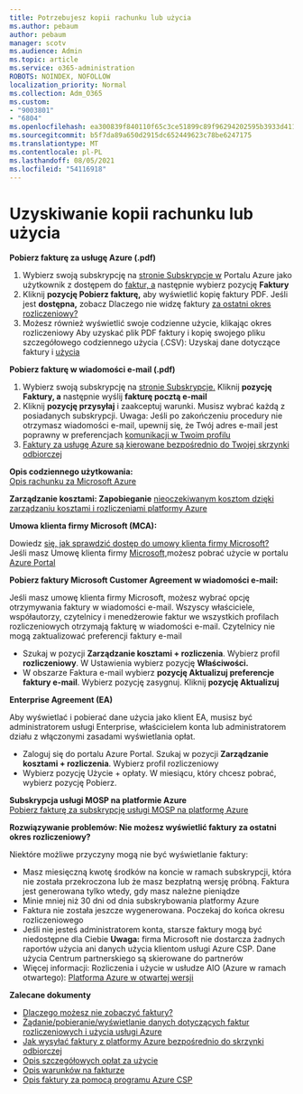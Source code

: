 ```yaml
---
title: Potrzebujesz kopii rachunku lub użycia
ms.author: pebaum
author: pebaum
manager: scotv
ms.audience: Admin
ms.topic: article
ms.service: o365-administration
ROBOTS: NOINDEX, NOFOLLOW
localization_priority: Normal
ms.collection: Adm_O365
ms.custom:
- "9003801"
- "6804"
ms.openlocfilehash: ea300839f840110f65c3ce51899c89f96294202595b3933d411d6f1803fa7e43
ms.sourcegitcommit: b5f7da89a650d2915dc652449623c78be6247175
ms.translationtype: MT
ms.contentlocale: pl-PL
ms.lasthandoff: 08/05/2021
ms.locfileid: "54116918"
---
```

# <a name="get-a-copy-of-your-bill-or-usage"></a>Uzyskiwanie kopii rachunku lub użycia

**Pobierz fakturę za usługę Azure (.pdf)**

1. Wybierz swoją subskrypcję na [stronie Subskrypcje w](https://portal.azure.com/#blade/Microsoft_Azure_Billing/SubscriptionsBlade) Portalu Azure jako użytkownik z dostępem do [faktur, a](https://docs.microsoft.com/azure/cost-management-billing/manage/manage-billing-access?WT.mc_id=Portal-Microsoft_Azure_Support) następnie wybierz pozycję **Faktury**
2. Kliknij **pozycję Pobierz fakturę,** aby wyświetlić kopię faktury PDF. Jeśli jest **dostępna,** zobacz Dlaczego nie widzę faktury [za ostatni okres rozliczeniowy?](https://docs.microsoft.com/azure/cost-management-billing/manage/download-azure-invoice-daily-usage-date?WT.mc_id=Portal-Microsoft_Azure_Support#noinvoice)
3. Możesz również wyświetlić swoje codzienne użycie, klikając okres rozliczeniowy Aby uzyskać plik PDF faktury i kopię swojego pliku szczegółowego codziennego użycia (.CSV): Uzyskaj dane dotyczące faktury i [użycia](https://docs.microsoft.com/azure/cost-management-billing/manage/download-azure-invoice-daily-usage-date?WT.mc_id=Portal-Microsoft_Azure_Support)

**Pobierz fakturę w wiadomości e-mail (.pdf)**

1. Wybierz swoją subskrypcję na [stronie Subskrypcje.](https://ms.portal.azure.com/#blade/Microsoft_Azure_Billing/SubscriptionsBlade) Kliknij **pozycję Faktury, a** następnie wyślij **fakturę pocztą e-mail**
2. Kliknij **pozycję przysyłaj** i zaakceptuj warunki. Musisz wybrać każdą z posiadanych subskrypcji. Uwaga: Jeśli po zakończeniu procedury nie otrzymasz wiadomości e-mail, upewnij się, że Twój adres e-mail jest poprawny w preferencjach [komunikacji w Twoim profilu](https://account.windowsazure.com/profile)
3. [Faktury za usługę Azure są kierowane bezpośrednio do Twojej skrzynki odbiorczej](https://azure.microsoft.com/blog/azure-email-invoices/)

**Opis codziennego użytkowania:**  
 [Opis rachunku za Microsoft Azure](https://docs.microsoft.com/azure/cost-management-billing/understand/review-individual-bill?WT.mc_id=Portal-Microsoft_Azure_Support)  

**Zarządzanie kosztami: Zapobieganie** [nieoczekiwanym kosztom dzięki zarządzaniu kosztami i rozliczeniami platformy Azure](https://docs.microsoft.com/azure/cost-management-billing/manage/getting-started?WT.mc_id=Portal-Microsoft_Azure_Support)  

**Umowa klienta firmy Microsoft (MCA):**

Dowiedz  [się, jak sprawdzić dostęp do umowy klienta firmy Microsoft?](https://docs.microsoft.com/azure/cost-management-billing/manage/download-azure-invoice-daily-usage-date?WT.mc_id=Portal-Microsoft_Azure_Support#check-access-to-a-microsoft-customer-agreement)  
Jeśli masz Umowę klienta firmy [Microsoft,](https://docs.microsoft.com/azure/cost-management-billing/manage/download-azure-invoice-daily-usage-date?WT.mc_id=Portal-Microsoft_Azure_Support#check-access-to-a-microsoft-customer-agreement)możesz pobrać użycie w portalu [Azure Portal](https://portal.azure.com/)

**Pobierz faktury Microsoft Customer Agreement w wiadomości e-mail:**

Jeśli masz umowę klienta firmy Microsoft, możesz wybrać opcję otrzymywania faktury w wiadomości e-mail. Wszyscy właściciele, współautorzy, czytelnicy i menedżerowie faktur we wszystkich profilach rozliczeniowych otrzymają fakturę w wiadomości e-mail. Czytelnicy nie mogą zaktualizować preferencji faktury e-mail

- Szukaj w pozycji **Zarządzanie kosztami + rozliczenia**. Wybierz profil **rozliczeniowy**. W Ustawienia wybierz pozycję **Właściwości.**
- W obszarze Faktura e-mail wybierz **pozycję Aktualizuj preferencje faktury e-mail**. Wybierz pozycję zasygnuj. Kliknij **pozycję Aktualizuj**

**Enterprise Agreement (EA)**

Aby wyświetlać i pobierać dane użycia jako klient EA, musisz być administratorem usługi Enterprise, właścicielem konta lub administratorem działu z włączonymi zasadami wyświetlania opłat.

- Zaloguj się do portalu Azure Portal. Szukaj w pozycji **Zarządzanie kosztami + rozliczenia**. Wybierz profil rozliczeniowy
- Wybierz pozycję Użycie + opłaty. W miesiącu, który chcesz pobrać, wybierz pozycję Pobierz.

**Subskrypcja usługi MOSP na platformie Azure**  
[Pobierz fakturę za subskrypcję usługi MOSP na platformę Azure](https://docs.microsoft.com/azure/cost-management-billing/understand/download-azure-invoice?WT.mc_id=Portal-Microsoft_Azure_Support#download-your-mosp-azure-subscription-invoice)

**Rozwiązywanie problemów: Nie możesz wyświetlić faktury za ostatni okres rozliczeniowy?**

Niektóre możliwe przyczyny mogą nie być wyświetlanie faktury:

- Masz miesięczną kwotę środków na koncie w ramach subskrypcji, która nie została przekroczona lub że masz bezpłatną wersję próbną. Faktura jest generowana tylko wtedy, gdy masz należne pieniądze
- Minie mniej niż 30 dni od dnia subskrybowania platformy Azure
- Faktura nie została jeszcze wygenerowana. Poczekaj do końca okresu rozliczeniowego
- Jeśli nie jesteś administratorem konta, starsze faktury mogą być niedostępne dla Ciebie **Uwaga:** firma Microsoft nie dostarcza żadnych raportów użycia ani danych użycia klientom usługi Azure CSP. Dane użycia Centrum partnerskiego są skierowane do partnerów
- Więcej informacji: Rozliczenia i użycie w usłudze AIO (Azure w ramach otwartego): [Platforma Azure w otwartej wersji](https://azure.microsoft.com/offers/ms-azr-0111p/)

**Zalecane dokumenty**

- [Dlaczego możesz nie zobaczyć faktury?](https://docs.microsoft.com/azure/cost-management-billing/understand/download-azure-invoice?WT.mc_id=Portal-Microsoft_Azure_Support#noinvoice)
- [Żądanie/pobieranie/wyświetlanie danych dotyczących faktur rozliczeniowych i użycia usługi Azure](https://docs.microsoft.com/azure/cost-management-billing/manage/download-azure-invoice-daily-usage-date?WT.mc_id=Portal-Microsoft_Azure_Support)
- [Jak wysyłać faktury z platformy Azure bezpośrednio do skrzynki odbiorczej](https://docs.microsoft.com/azure/cost-management-billing/manage/download-azure-invoice-daily-usage-date?WT.mc_id=Portal-Microsoft_Azure_Support)
- [Opis szczegółowych opłat za użycie](https://docs.microsoft.com/azure/cost-management-billing/understand/review-individual-bill?WT.mc_id=Portal-Microsoft_Azure_Support#csv)
- [Opis warunków na fakturze](https://docs.microsoft.com/azure/cost-management-billing/understand/understand-invoice?WT.mc_id=Portal-Microsoft_Azure_Support)
- [Opis faktury za pomocą programu Azure CSP](https://docs.microsoft.com/partner-center/azure-plan-lp?WT.mc_id=Portal-Microsoft_Azure_Support)

